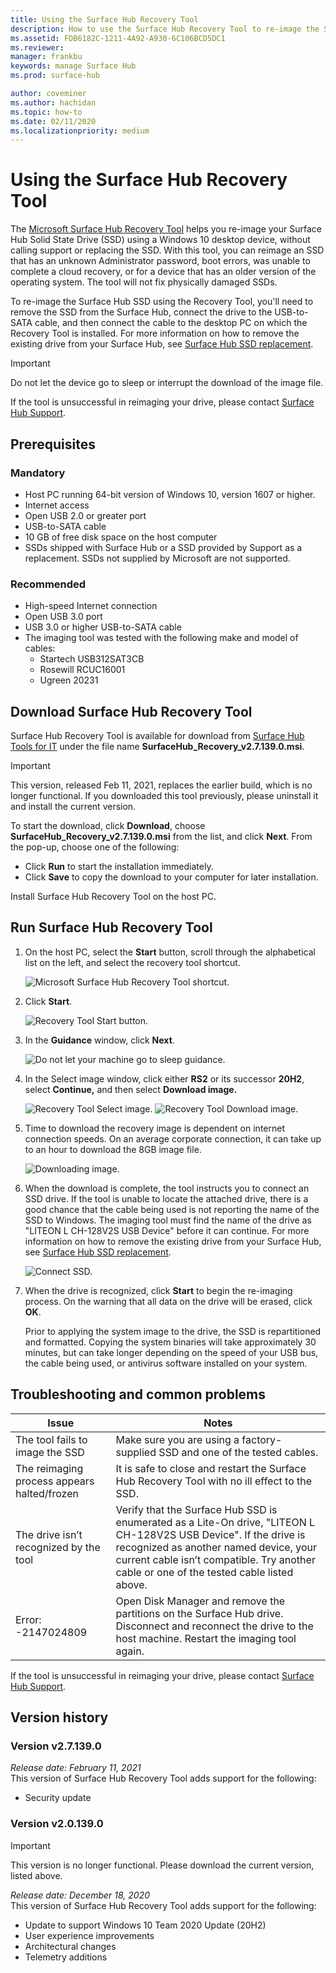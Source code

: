 ```yaml
---
title: Using the Surface Hub Recovery Tool
description: How to use the Surface Hub Recovery Tool to re-image the SSD.
ms.assetid: FDB6182C-1211-4A92-A930-6C106BCD5DC1
ms.reviewer: 
manager: frankbu
keywords: manage Surface Hub
ms.prod: surface-hub

author: coveminer
ms.author: hachidan
ms.topic: how-to
ms.date: 02/11/2020
ms.localizationpriority: medium
---
```


# Using the Surface Hub Recovery Tool

The [Microsoft Surface Hub Recovery Tool](https://www.microsoft.com/download/details.aspx?id=52210) helps you re-image your Surface Hub Solid State Drive (SSD) using a Windows 10 desktop device, without calling support or replacing the SSD. With this tool, you can reimage an SSD that has an unknown Administrator password, boot errors, was unable to complete a cloud recovery, or for a device that has an older version of the operating system. The tool will not fix physically damaged SSDs.

To re-image the Surface Hub SSD using the Recovery Tool, you'll need to remove the SSD from the Surface Hub, connect the drive to the USB-to-SATA cable, and then connect the cable to the desktop PC on which the Recovery Tool is installed. For more information on how to remove the existing drive from your Surface Hub, see [Surface Hub SSD replacement](surface-hub-ssd-replacement.md).

> [!IMPORTANT]
> Do not let the device go to sleep or interrupt the download of the image file.

If the tool is unsuccessful in reimaging your drive, please contact [Surface Hub Support](https://support.microsoft.com/help/4037644/surface-contact-surface-warranty-and-software-support).

## Prerequisites

### Mandatory

- Host PC running 64-bit version of Windows 10, version 1607 or higher.
- Internet access
- Open USB 2.0 or greater port
- USB-to-SATA cable
- 10 GB of free disk space on the host computer
- SSDs shipped with Surface Hub or a SSD provided by Support as a replacement. SSDs not supplied by Microsoft are not supported.

### Recommended

- High-speed Internet connection
- Open USB 3.0 port
- USB 3.0 or higher USB-to-SATA cable
- The imaging tool was tested with the following make and model of cables:
    - Startech USB312SAT3CB
    - Rosewill RCUC16001
    - Ugreen 20231

## Download Surface Hub Recovery Tool

Surface Hub Recovery Tool is available for download from [Surface Hub Tools for IT](https://www.microsoft.com/download/details.aspx?id=52210)  under the file name **SurfaceHub_Recovery_v2.7.139.0.msi**.

> [!IMPORTANT]
> This version, released Feb 11, 2021, replaces the earlier build, which is no longer functional. If you downloaded this tool previously, please uninstall it and install the current version.

To start the download, click **Download**, choose **SurfaceHub_Recovery_v2.7.139.0.msi**  from the list, and click **Next**. From the pop-up, choose one of the following:

- Click **Run** to start the installation immediately.
- Click **Save** to copy the download to your computer for later installation.

Install Surface Hub Recovery Tool on the host PC.

## Run Surface Hub Recovery Tool

1. On the host PC, select the **Start** button, scroll through the alphabetical list on the left, and select the recovery tool shortcut.

    ![Microsoft Surface Hub Recovery Tool shortcut.](images/shrt-shortcut.png)

2. Click **Start**.

    ![Recovery Tool Start button.](images/shrt-start.png)


3. In the **Guidance** window, click **Next**.

    ![Do not let your machine go to sleep guidance.](images/shrt-guidance.png)

4. In the Select image window, click either **RS2** or its successor **20H2**, select **Continue,** and then select **Download image.**

     ![Recovery Tool Select image.](images/shrt-select-image.png)
    ![Recovery Tool Download image.](images/shrt-download-image.png)

5. Time to download the recovery image is dependent on internet connection speeds. On an average corporate connection, it can take up to an hour to download the 8GB image file.

    ![Downloading image.](images/shrt-download.png)



5. When the download is complete, the tool instructs you to connect an SSD drive. If the tool is unable to locate the attached drive, there is a good chance that the cable being used is not reporting the name of the SSD to Windows.  The imaging tool must find the name of the drive as "LITEON L CH-128V2S USB Device" before it can continue.  For more information on how to remove the existing drive from your Surface Hub, see [Surface Hub SSD replacement](surface-hub-ssd-replacement.md).

    ![Connect SSD.](images/shrt-drive.png)

6. When the drive is recognized, click **Start** to begin the re-imaging process. On the warning that all data on the drive will be erased, click **OK**.



    Prior to applying the system image to the drive, the SSD is repartitioned and formatted. Copying the system binaries will take approximately 30 minutes, but can take longer depending on the speed of your USB bus, the cable being used, or antivirus software installed on your system.



## Troubleshooting and common problems

Issue | Notes
--- | ---
The tool fails to image the SSD | Make sure you are using a factory-supplied SSD and one of the tested cables.
The reimaging process appears halted/frozen | It is safe to close and restart the Surface Hub Recovery Tool with no ill effect to the SSD.
The drive isn’t recognized by the tool | Verify that the Surface Hub SSD is enumerated as a Lite-On drive, "LITEON L CH-128V2S USB Device".  If the drive is recognized as another named device, your current cable isn’t compatible. Try another cable or one of the tested cable listed above.
Error: -2147024809 | Open Disk Manager and remove the partitions on the Surface Hub drive.  Disconnect and reconnect the drive to the host machine. Restart the imaging tool again.

If the tool is unsuccessful in reimaging your drive, please contact [Surface Hub Support](https://support.microsoft.com/help/4037644/surface-contact-surface-warranty-and-software-support).

## Version history


### Version v2.7.139.0

*Release date: February 11, 2021*<br>
This version of Surface Hub Recovery Tool adds support for the following:

- Security update


### Version v2.0.139.0

> [!IMPORTANT]
> This version is no longer functional. Please download the current version, listed above. 

*Release date: December 18, 2020*<br>
This version of Surface Hub Recovery Tool adds support for the following:
- Update to support Windows 10 Team 2020 Update (20H2)
- User experience improvements
- Architectural changes
- Telemetry additions

